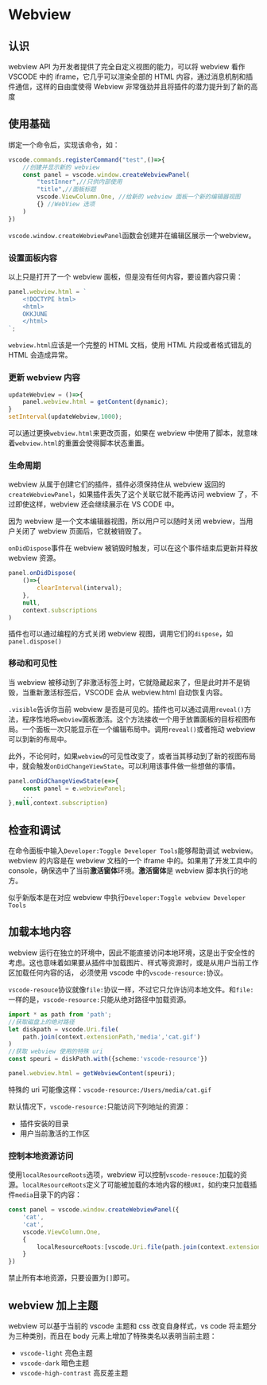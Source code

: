 # Webview

## 认识

webview API 为开发者提供了完全自定义视图的能力，可以将 webview 看作 VSCODE 中的 iframe，它几乎可以渲染全部的 HTML 内容，通过消息机制和插件通信，这样的自由度使得 Webview 非常强劲并且将插件的潜力提升到了新的高度

## 使用基础

绑定一个命令后，实现该命令，如：
```ts
vscode.commands.registerCommand("test",()=>{
    //创建并显示新的 webview
    const panel = vscode.window.createWebviewPanel(
        "testInner",//只供内部使用
        "title",//面板标题
        vscode.ViewColumn.One, //给新的 webview 面板一个新的编辑器视图
        {} //WebView 选项
    )
})
```

`vscode.window.createWebviewPanel`函数会创建并在编辑区展示一个webview。

### 设置面板内容

以上只是打开了一个 webview 面板，但是没有任何内容，要设置内容只需：
```ts
panel.webview.html = `
    <!DOCTYPE html>
    <html>
    OKKJUNE
    </html>
`;
```

`webview.html`应该是一个完整的 HTML 文档，使用 HTML 片段或者格式错乱的 HTML 会造成异常。

### 更新 webview 内容

```ts
updateWebview = ()=>{
    panel.webview.html = getContent(dynamic);
}
setInterval(updateWebview,1000);
```
可以通过更换`webview.html`来更改页面，如果在 webview 中使用了脚本，就意味着`webview.html`的重置会使得脚本状态重置。

### 生命周期

webview 从属于创建它们的插件，插件必须保持住从 webview 返回的`createWebviewPanel`，如果插件丢失了这个关联它就不能再访问 webview 了，不过即使这样，webview 还会继续展示在 VS CODE 中。

因为 webview 是一个文本编辑器视图，所以用户可以随时关闭 webview，当用户关闭了 webview 页面后，它就被销毁了。

`onDidDispose`事件在 webview 被销毁时触发，可以在这个事件结束后更新并释放 webview 资源。

```ts
panel.onDidDispose(
    ()=>{
        clearInterval(interval);
    },
    null,
    context.subscriptions
)
```
插件也可以通过编程的方式关闭 webview 视图，调用它们的`dispose`，如`panel.dispose()`

### 移动和可见性

当 webview 被移动到了非激活标签上时，它就隐藏起来了，但是此时并不是销毁，当重新激活标签后，VSCODE 会从 webview.html 自动恢复内容。

`.visible`告诉你当前 webview 是否是可见的。插件也可以通过调用`reveal()`方法，程序性地将`webview`面板激活。这个方法接收一个用于放置面板的目标视图布局。一个面板一次只能显示在一个编辑布局中。调用`reveal()`或者拖动 webview 可以到新的布局中。

此外，不论何时，如果`webview`的可见性改变了，或者当其移动到了新的视图布局中，就会触发`onDidChangeViewState`。可以利用该事件做一些想做的事情。
```ts
panel.onDidChangeViewState(e=>{
    const panel = e.webviewPanel;
    ...
},null,context.subscription)
```

## 检查和调试

在命令面板中输入`Developer:Toggle Developer Tools`能够帮助调试 webview。webview 的内容是在 webview 文档的一个 iframe 中的。如果用了开发工具中的 console，确保选中了当前**激活窗体**环境。**激活窗体**是 webview 脚本执行的地方。

似乎新版本是在对应 webview 中执行`Developer:Toggle webview Developer Tools`

## 加载本地内容

webview 运行在独立的环境中，因此不能直接访问本地环境，这是出于安全性的考虑。这也意味着如果要从插件中加载图片、样式等资源时，或是从用户当前工作区加载任何内容的话， 必须使用 vscode 中的`vscode-resource:`协议。

`vscode-resouce`协议就像`file:`协议一样，不过它只允许访问本地文件。和`file:`一样的是，`vscode-resource:`只能从绝对路径中加载资源。

```ts
import * as path from 'path';
//获取磁盘上的绝对路径
let diskpath = vscode.Uri.file(
    path.join(context.extensionPath,'media','cat.gif')
)
//获取 webview 使用的特殊 uri
const speuri = diskPath.with({scheme:'vscode-resource'})

panel.webview.html = getWebviewContent(speuri);
```

特殊的 uri 可能像这样：`vscode-resource:/Users/media/cat.gif`

默认情况下，`vscode-resource:`只能访问下列地址的资源：
- 插件安装的目录
- 用户当前激活的工作区

### 控制本地资源访问

使用`localResourceRoots`选项，webview 可以控制`vscode-resouce:`加载的资源。`localResourceRoots`定义了可能被加载的本地内容的根`URI`，如约束只加载插件`media`目录下的内容：
```ts
const panel = vscode.window.createWebviewPanel({
    'cat',
    'cat',
    vscode.ViewColumn.One,
    {
        localResourceRoots:[vscode.Uri.file(path.join(context.extensionPath,'media'))]
    }
})
```
禁止所有本地资源，只要设置为`[]`即可。

## webview 加上主题

webview 可以基于当前的 vscode 主题和 css 改变自身样式，vs code 将主题分为三种类别，而且在 body 元素上增加了特殊类名以表明当前主题：
- `vscode-light` 亮色主题
- `vscode-dark` 暗色主题
- `vscode-high-contrast` 高反差主题
